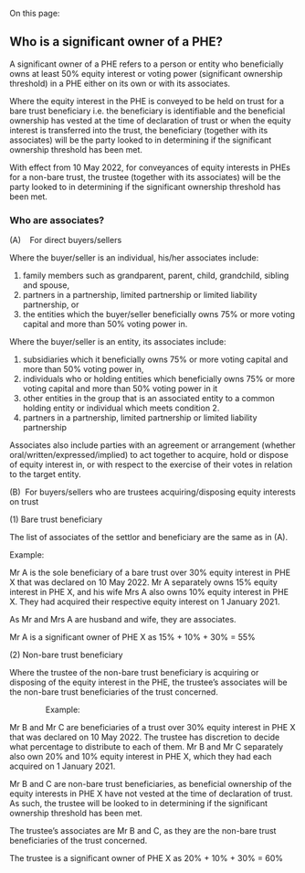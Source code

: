 On this page:

## Who is a significant owner of a PHE?

A significant owner of a PHE refers to a person or entity who beneficially owns at least 50% equity interest or voting power (significant ownership threshold) in a PHE either on its own or with its associates.

Where the equity interest in the PHE is conveyed to be held on trust for a bare trust beneficiary i.e. the beneficiary is identifiable and the beneficial ownership has vested at the time of declaration of trust or when the equity interest is transferred
into the trust, the beneficiary (together with its associates) will be the party looked to in determining if the significant ownership threshold has been met.

With effect from 10 May 2022, for conveyances of equity interests in PHEs for a non-bare trust, the trustee (together with its associates) will be the party looked to in determining if the significant ownership threshold
has been met.

### Who are associates?

(A)    For direct buyers/sellers

Where the buyer/seller is an individual, his/her associates include:

1. family members such as grandparent, parent, child, grandchild, sibling and spouse,
2. partners in a partnership, limited partnership or limited liability partnership, or
3. the entities which the buyer/seller beneficially owns 75% or more voting capital and more than 50% voting power in.

Where the buyer/seller is an entity, its associates include:

1. subsidiaries which it beneficially owns 75% or more voting capital and more than 50% voting power in,
2. individuals who or holding entities which beneficially owns 75% or more voting capital and more than 50% voting power in it
3. other entities in the group that is an associated entity to a common holding entity or individual which meets condition 2.
4. partners in a partnership, limited partnership or limited liability partnership

Associates also include parties with an agreement or arrangement (whether oral/written/expressed/implied) to act together to acquire, hold or dispose of equity interest in, or with respect to the exercise of their votes in relation to the target entity.

(B)  For buyers/sellers who are trustees acquiring/disposing equity interests on trust

(1) Bare trust beneficiary

The list of associates of the settlor and beneficiary are the same as in (A).

Example:

Mr A is the sole beneficiary of a bare trust over 30% equity interest in PHE X that was declared on 10 May 2022. Mr A separately owns 15% equity interest in PHE X, and his wife Mrs A also owns 10% equity interest in PHE X. They had acquired their
respective equity interest on 1 January 2021.

As Mr and Mrs A are husband and wife, they are associates.

Mr A is a significant owner of PHE X as 15% + 10% + 30% = 55%

(2) Non-bare trust beneficiary

Where the trustee of the non-bare trust beneficiary is acquiring or disposing of the equity interest in the PHE, the trustee’s associates will be the non-bare trust beneficiaries of the trust concerned.

                Example:

Mr B and Mr C are beneficiaries of a trust over 30% equity interest in PHE X that was declared on 10 May 2022. The trustee has discretion to decide what percentage to distribute to each of them. Mr B and Mr C separately also own 20% and 10% equity interest in PHE X, which they had each acquired on 1 January 2021.

Mr B and C are non-bare trust beneficiaries, as beneficial ownership of the equity interests in PHE X have not vested at the time of declaration of trust. As such, the trustee will be looked to in determining if the significant ownership threshold has been met.

The trustee’s associates are Mr B and C, as they are the non-bare trust beneficiaries of the trust concerned.

The trustee is a significant owner of PHE X as 20% + 10% + 30% = 60%